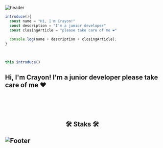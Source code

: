 ![header](https://capsule-render.vercel.app/api?type=waving&color=auto&height=300&section=header&text=Crayon18&fontSize=90&fontColor=black)

```vue.js
introduce(){
  const name = "Hi, I'm Crayon!"
  const description = "I'm a junior developer"
  const closingArticle = "please take care of me ❤️"
  
  console.log(name + description + closingArticle);
}
```
<br>

```vue.js
this.introduce()
```
  
  <h2>Hi, I'm Crayon! I'm a junior developer please take care of me ❤️<h2>
<br><br>
<p align="center">
  🛠 Staks 🛠
</p>

![Footer](https://capsule-render.vercel.app/api?type=waving&color=auto&height=300&section=footer)
<!--
**crayon18/crayon18** is a ✨ _special_ ✨ repository because its `README.md` (this file) appears on your GitHub profile.

Here are some ideas to get you started:

- 🔭 I’m currently working on ...
- 🌱 I’m currently learning ...
- 👯 I’m looking to collaborate on ...
- 🤔 I’m looking for help with ...
- 💬 Ask me about ...
- 📫 How to reach me: ...
- 😄 Pronouns: ...
- ⚡ Fun fact: ...
-->
